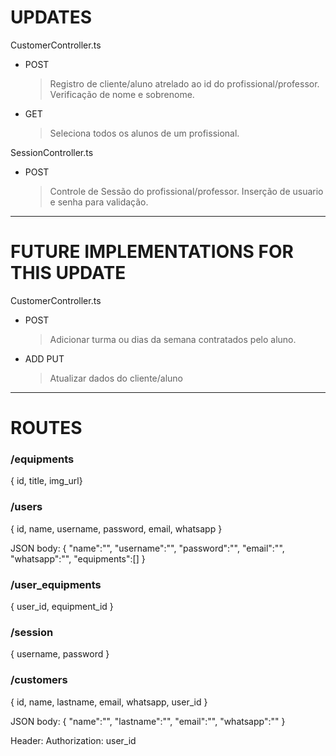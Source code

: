 # UPDATES
CustomerController.ts
- POST 
    > Registro de cliente/aluno atrelado ao id do profissional/professor.
    > Verificação de nome e sobrenome.

- GET
    > Seleciona todos os alunos de um profissional.


SessionController.ts
- POST
    > Controle de Sessão do profissional/professor. Inserção de usuario e senha para validação.
------------------------------------------------------------------------

# FUTURE IMPLEMENTATIONS FOR THIS UPDATE 
CustomerController.ts
- POST
    > Adicionar turma ou dias da semana contratados pelo aluno.

- ADD PUT
    > Atualizar dados do cliente/aluno

------------------------------------------------------------------------

# ROUTES

### /equipments
{ id, title, img_url}

### /users
{ id, name, username, password, email, whatsapp }

JSON body:
{
    "name":"",
	"username":"",
	"password":"",
	"email":"",
	"whatsapp":"",
	"equipments":[]
}

### /user_equipments
{ user_id, equipment_id }

### /session
{ username, password }

### /customers
{ id, name, lastname, email, whatsapp, user_id }

JSON body:
{
	"name":"",
	"lastname":"",
	"email":"",
	"whatsapp":""
}

Header:
Authorization: user_id